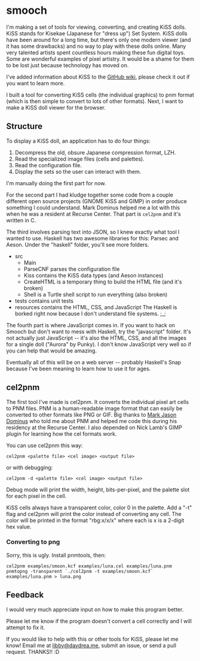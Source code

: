 # smooch

I'm making a set of tools for viewing, converting, and creating KiSS dolls. 
KiSS stands for Kisekae (Japanese for "dress up") Set System. KiSS dolls 
have been around for a long time, but there's only one modern viewer (and it 
has some drawbacks) and no way to play with these dolls online. Many very 
talented artists spent countless hours making these fun digital toys. Some are 
wonderful examples of pixel artistry. It would be a shame for them to be lost 
just because technology has moved on.

I've added information about KiSS to the [GitHub wiki](https://github.com/emhoracek/smooch/wiki), please check it out if you want to learn more.

I built a tool for converting KiSS cells (the individual graphics) to pnm
format (which is then simple to convert to lots of other formats). Next, I 
want to make a KiSS doll viewer for the browser.

## Structure

To display a KiSS doll, an application has to do four things:
  1. Decompress the old, obsure Japanese compression format, LZH.
  2. Read the specialized image files (cells and palettes).
  3. Read the configuration file.
  4. Display the sets so the user can interact with them.

I'm manually doing the first part for now. 

For the second part I had kludge together some code from a couple different 
open source projects (GNOME KiSS and GIMP) in order produce something I could 
understand. Mark Dominus helped me a lot with this when he was a resident at 
Recurse Center. That part is `cel2pnm` and it's written in C.

The third involves parsing text into JSON, so I knew exactly what tool I wanted 
to use. Haskell has two awesome libraries for this: Parsec and Aeson. 
Under the "haskell" folder, you'll see more folders. 
  * src
    * Main 
    * ParseCNF parses the configuration file
    * Kiss contains the KiSS data types (and Aeson instances)
    * CreateHTML is a temporary thing to build the HTML file (and it's broken)
    * Shell is a Turtle shell script to run everything (also broken)
  * tests contains unit tests
  * resources contains the HTML, CSS, and JavaScript
The Haskell is borked right now because I don't understand file systems. ;_;

The fourth part is where JavaScript comes in. If you want to hack on Smooch 
but don't want to mess with Haskell, try the "javascript" folder. It's not 
actually just JavaScript -- it's also the HTML, CSS, and all the images for a 
single doll ("Aurora" by Punky). I don't know JavaScript very well so if you 
can help that would be amazing.

Eventually all of this will be on a web server -- probably Haskell's Snap 
because I've been meaning to learn how to use it for ages.

## cel2pnm

The first tool I've made is cel2pnm. It converts the individual pixel
art cells to PNM files. PNM is a human-readable image format that can easily
be converted to other formats like PNG or GIF. Big thanks to [Mark Jason Dominus](http://blog.plover.com/)
 who told me about PNM and helped me code this during his residency at the Recurse 
Center. I also depended on Nick Lamb's GIMP plugin for learning how the cel
formats work.

You can use cel2pnm this way:

```(sh)
cel2pnm <palette file> <cel image> <output file> 
```
or with debugging:
```(sh)
cel2pnm -d <palette file> <cel image> <output file> 
```

Debug mode will print the width, height, bits-per-pixel, and the palette slot
for each pixel in the cell.

KiSS cells always have a transparent color, color 0 in the palette. Add a "-t" 
flag and cel2pnm will print the color instead of converting any cell. The 
color will be printed in the format "rbg:x/x/x" where each is x is a 2-digit 
hex value.

### Converting to png

Sorry, this is ugly. Install pnmtools, then:

```(sh)
cel2pnm examples/smoon.kcf examples/luna.cel examples/luna.pnm
pnmtopng -transparent `./cel2pnm -t examples/smoon.kcf` examples/luna.pnm > luna.png
```

## Feedback

I would very much appreciate input on how to make this program better.

Please let me know if the program doesn't convert a cell correctly and I will 
attempt to fix it.

If you would like to help with this or other tools for KiSS, please let me know!
Email me at libby@daydrea.me, submit an issue, or send a pull request. THANKS!! :D
